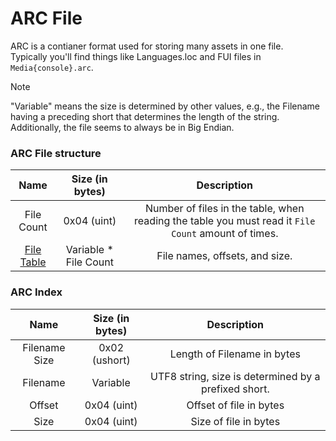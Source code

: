 # ARC File
ARC is a contianer format used for storing many assets in one file.   
Typically you'll find things like Languages.loc and FUI files in `Media{console}.arc`.

> [!NOTE]
> "Variable" means the size is determined by other values, e.g., the Filename having a preceding short that determines the length of the string.   
> Additionally, the file seems to always be in Big Endian.

### ARC File structure
| Name | Size (in bytes) | Description |
| :-:|:-:|:-:|
| File Count | 0x04 (uint) | Number of files in the table, when reading the table you must read it `File Count` amount of times.
| [File Table](./ARC.md#ARC-Index) | Variable * File Count | File names, offsets, and size.

### ARC Index
| Name | Size (in bytes) | Description |
| :-:|:-:|:-:|
| Filename Size | 0x02 (ushort) | Length of Filename in bytes
| Filename | Variable | UTF8 string, size is determined by a prefixed short.
| Offset | 0x04 (uint) | Offset of file in bytes
| Size | 0x04 (uint) | Size of file in bytes
